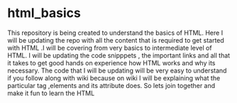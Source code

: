 # html_basics


This repository is being created to understand the basics of HTML. Here I will be updating the repo with all the content that is required to
get started with HTML .I will be covering from very basics to intermediate level of HTML. I will be updating the code snipppets , the important links
and all that it takes to get good hands on experience how HTML works and why its necessary. The code that I will be updating will be very easy to understand if you follow along with wiki
because on wiki I will be explaining what the particular tag ,elements and its attribute does. So lets join together and make it fun to learn the HTML
